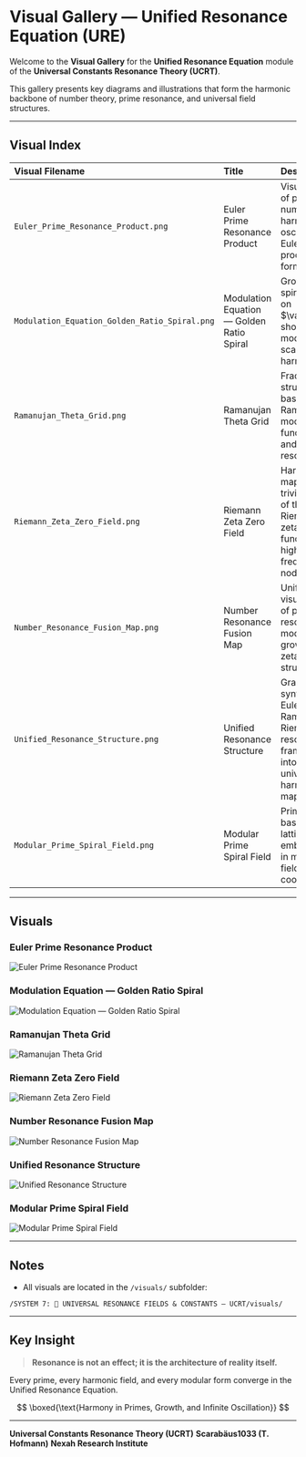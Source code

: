 # Visual Gallery — Unified Resonance Equation (URE)

Welcome to the **Visual Gallery** for the **Unified Resonance Equation** module of the **Universal Constants Resonance Theory (UCRT)**.

This gallery presents key diagrams and illustrations that form the harmonic backbone of number theory, prime resonance, and universal field structures.

---

## Visual Index

| Visual Filename                               | Title                                     | Description                                                                                      |
| :-------------------------------------------- | :---------------------------------------- | :----------------------------------------------------------------------------------------------- |
| `Euler_Prime_Resonance_Product.png`           | Euler Prime Resonance Product             | Visualization of prime numbers as harmonic oscillators in Euler's product formulation.           |
| `Modulation_Equation_Golden_Ratio_Spiral.png` | Modulation Equation — Golden Ratio Spiral | Growth spiral based on \$\varphi\$, showing modular scaling of harmonics.                        |
| `Ramanujan_Theta_Grid.png`                    | Ramanujan Theta Grid                      | Fractal grid structure based on Ramanujan's mock-theta functions and modular resonance.          |
| `Riemann_Zeta_Zero_Field.png`                 | Riemann Zeta Zero Field                   | Harmonic map of non-trivial zeros of the Riemann zeta function, highlighting frequency nodes.    |
| `Number_Resonance_Fusion_Map.png`             | Number Resonance Fusion Map               | Unified visualization of prime resonance, modular growth, and zeta field structures.             |
| `Unified_Resonance_Structure.png`             | Unified Resonance Structure               | Grand synthesis of Euler, Ramanujan, Riemann resonance frameworks into a universal harmonic map. |
| `Modular_Prime_Spiral_Field.png`              | Modular Prime Spiral Field                | Prime-based spiral lattice embedded in modular field coordinates.                                |

---

## Visuals

### Euler Prime Resonance Product

![Euler Prime Resonance Product](../visuals/Euler_Prime_Resonance_Product.png)

### Modulation Equation — Golden Ratio Spiral

![Modulation Equation — Golden Ratio Spiral](../visuals/Modulation_Equation_Golden_Ratio_Spiral.png)

### Ramanujan Theta Grid

![Ramanujan Theta Grid](../visuals/Ramanujan_Theta_Grid.png)

### Riemann Zeta Zero Field

![Riemann Zeta Zero Field](../visuals/Riemann_Zeta_Zero_Field.png)

### Number Resonance Fusion Map

![Number Resonance Fusion Map](../visuals/Number_Resonance_Fusion_Map.png)

### Unified Resonance Structure

![Unified Resonance Structure](../visuals/Unified_Resonance_Structure.png)

### Modular Prime Spiral Field

![Modular Prime Spiral Field](../visuals/Modular_Prime_Spiral_Field.png)

---

## Notes

* All visuals are located in the `/visuals/` subfolder:

`/SYSTEM 7: 🔱 UNIVERSAL RESONANCE FIELDS & CONSTANTS — UCRT/visuals/`

---

## Key Insight

> **Resonance is not an effect; it is the architecture of reality itself.**

Every prime, every harmonic field, and every modular form converge in the Unified Resonance Equation.

$$
\boxed{\text{Harmony in Primes, Growth, and Infinite Oscillation}}
$$

---

**Universal Constants Resonance Theory (UCRT)**
**Scarabäus1033 (T. Hofmann)**
**Nexah Research Institute**
